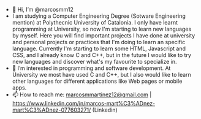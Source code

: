 - 👋 Hi, I’m @marcosmm12
- I am studying a Computer Engineering Degree (Sotware Engineering mention) at Polythecnic University of Catalonia. I only have learnt programming at University, so now I'm starting to learn new languages by myself. Here you will find important projects I have done at university and personal projects or practices that I'm doing to learn an specific language. Currently I'm starting to learn some HTML, Javascript and CSS, and I already know C and C++, but in the future I would like to try new languages and discover what's my favourite to specialize in. 
- 👀 I’m interested in programming and software development. At University we most have used C and C++, but I also would like to learn other languages for different applications like Web pages or mobile apps.
- 📫 How to reach me: marcosmmartinez12@gmail.com | https://www.linkedin.com/in/marcos-mart%C3%ADnez-mart%C3%ADnez-077603271/ (Linkedin)
<!---
marcosmm12/marcosmm12 is a ✨ special ✨ repository because its `README.md` (this file) appears on your GitHub profile.
You can click the Preview link to take a look at your changes.
--->

